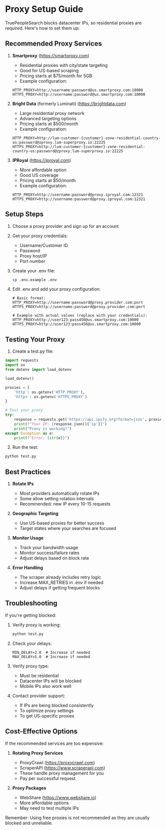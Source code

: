 # Proxy Setup Guide

TruePeopleSearch blocks datacenter IPs, so residential proxies are required. Here's how to set them up:

## Recommended Proxy Services

1. **Smartproxy** (https://smartproxy.com)
   - Residential proxies with city/state targeting
   - Good for US-based scraping
   - Pricing starts at $75/month for 5GB
   - Example configuration:
   ```
   HTTP_PROXY=http://username:password@us.smartproxy.com:10000
   HTTPS_PROXY=http://username:password@us.smartproxy.com:10000
   ```

2. **Bright Data** (formerly Luminati) (https://brightdata.com)
   - Large residential proxy network
   - Advanced targeting options
   - Pricing starts at $500/month
   - Example configuration:
   ```
   HTTP_PROXY=http://lum-customer-{customer}-zone-residential-country-us:password@zproxy.lum-superproxy.io:22225
   HTTPS_PROXY=http://lum-customer-{customer}-zone-residential-country-us:password@zproxy.lum-superproxy.io:22225
   ```

3. **IPRoyal** (https://iproyal.com)
   - More affordable option
   - Good US coverage
   - Pricing starts at $50/month
   - Example configuration:
   ```
   HTTP_PROXY=http://username:password@proxy.iproyal.com:12321
   HTTPS_PROXY=http://username:password@proxy.iproyal.com:12321
   ```

## Setup Steps

1. Choose a proxy provider and sign up for an account

2. Get your proxy credentials:
   - Username/Customer ID
   - Password
   - Proxy host/IP
   - Port number

3. Create your .env file:
   ```bash
   cp .env.example .env
   ```

4. Edit .env and add your proxy configuration:
   ```
   # Basic format:
   HTTP_PROXY=http://username:password@proxy.provider.com:port
   HTTPS_PROXY=http://username:password@proxy.provider.com:port
   
   # Example with actual values (replace with your credentials):
   HTTP_PROXY=http://user123:pass456@us.smartproxy.com:10000
   HTTPS_PROXY=http://user123:pass456@us.smartproxy.com:10000
   ```

## Testing Your Proxy

1. Create a test.py file:
```python
import requests
import os
from dotenv import load_dotenv

load_dotenv()

proxies = {
    'http': os.getenv('HTTP_PROXY'),
    'https': os.getenv('HTTPS_PROXY')
}

# Test your proxy
try:
    response = requests.get('https://api.ipify.org?format=json', proxies=proxies)
    print(f"Your IP: {response.json()['ip']}")
    print("Proxy is working!")
except Exception as e:
    print(f"Error: {str(e)}")
```

2. Run the test:
```bash
python test.py
```

## Best Practices

1. **Rotate IPs**
   - Most providers automatically rotate IPs
   - Some allow setting rotation intervals
   - Recommended: new IP every 10-15 requests

2. **Geographic Targeting**
   - Use US-based proxies for better success
   - Target states where your searches are focused

3. **Monitor Usage**
   - Track your bandwidth usage
   - Monitor success/failure rates
   - Adjust delays based on block rate

4. **Error Handling**
   - The scraper already includes retry logic
   - Increase MAX_RETRIES in .env if needed
   - Adjust delays if getting frequent blocks

## Troubleshooting

If you're getting blocked:

1. Verify proxy is working:
   ```bash
   python test.py
   ```

2. Check your delays:
   ```
   MIN_DELAY=2.0  # Increase if needed
   MAX_DELAY=5.0  # Increase if needed
   ```

3. Verify proxy type:
   - Must be residential
   - Datacenter IPs will be blocked
   - Mobile IPs also work well

4. Contact provider support:
   - If IPs are being blocked consistently
   - To optimize proxy settings
   - To get US-specific proxies

## Cost-Effective Options

If the recommended services are too expensive:

1. **Rotating Proxy Services**
   - ProxyCrawl (https://proxycrawl.com)
   - ScraperAPI (https://www.scraperapi.com)
   - These handle proxy management for you
   - Pay per successful request

2. **Proxy Packages**
   - WebShare (https://www.webshare.io)
   - More affordable options
   - May need to test multiple IPs

Remember: Using free proxies is not recommended as they are usually blocked and unreliable.
